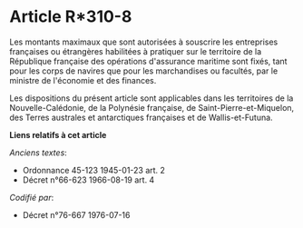 # Article R*310-8

Les montants maximaux que sont autorisées à souscrire les entreprises françaises ou étrangères habilitées à pratiquer sur le
territoire de la République française des opérations d'assurance maritime sont fixés, tant pour les corps de navires que pour
les marchandises ou facultés, par le ministre de l'économie et des finances.

Les dispositions du présent article sont applicables dans les territoires de la Nouvelle-Calédonie, de la Polynésie
française, de Saint-Pierre-et-Miquelon, des Terres australes et antarctiques françaises et de Wallis-et-Futuna.

**Liens relatifs à cet article**

_Anciens textes_:

  - Ordonnance 45-123 1945-01-23 art. 2
  - Décret n°66-623 1966-08-19 art. 4

_Codifié par_:

  - Décret n°76-667 1976-07-16
